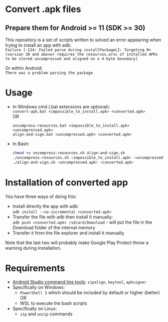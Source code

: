 # Convert .apk files
## Prepare them for Android >= 11 (SDK >= 30)

This repository is a set of scripts written to solved an error appearing when trying to install an app with adb:  
`Failure [-124: Failed parse during installPackageLI: Targeting R+ (version 30 and above) requires the resources.arsc of installed APKs to be stored uncompressed and aligned on a 4-byte boundary]`

Or within Android:  
`There was a problem parsing the package`


# Usage

- In Windows cmd (.bat extensions are optional):  
    `convert-apk.bat <impossible_to_install.apk> <converted.apk>`  
    OR
    ```batch
    uncompress-resources.bat <impossible_to_install.apk> <uncompressed.apk>
    align-and-sign.bat <uncompressed.apk> <converted.apk>
    ```
- In Bash:
    ```bash
    chmod +x uncompress-resources.sh align-and-sign.sh
    ./uncompress-resources.sh <impossible_to_install.apk> <uncompressed.apk>
    ./align-and-sign.sh <uncompressed.apk> <converted.apk>
    ```


# Installation of converted app

You have three ways of doing this:
- Install directly the app with adb:  
    `adb install --no-incremental <converted.apk>`
- Transfer the file with adb then install it manually:  
    `adb push <converted.apk> /sdcard/Download` - will put the file in the Download folder of the internal memory
- Transfer it from the file explorer and install it manually

Note that the last two will probably make Google Play Protect throw a warning during installation.


# Requirements

- [Android Studio command line tools](https://developer.android.com/studio#command-tools): `zipalign`, `keytool`, `apksigner`
- Specifically on Windows:
    - `PowerShell 5` which should be included by default or higher (better)  
    OR
    - WSL to execute the bash scripts
- Specifically on Linux:
    - `zip` and `unzip` commands
